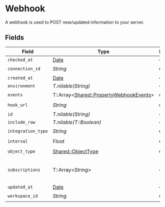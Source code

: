 # Webhook

A webhook is used to POST new/updated information to your server.


## Fields

| Field                                                                                   | Type                                                                                    | Required                                                                                | Description                                                                             |
| --------------------------------------------------------------------------------------- | --------------------------------------------------------------------------------------- | --------------------------------------------------------------------------------------- | --------------------------------------------------------------------------------------- |
| `checked_at`                                                                            | [Date](https://ruby-doc.org/stdlib-2.6.1/libdoc/date/rdoc/Date.html)                    | :heavy_minus_sign:                                                                      | N/A                                                                                     |
| `connection_id`                                                                         | *String*                                                                                | :heavy_check_mark:                                                                      | N/A                                                                                     |
| `created_at`                                                                            | [Date](https://ruby-doc.org/stdlib-2.6.1/libdoc/date/rdoc/Date.html)                    | :heavy_minus_sign:                                                                      | N/A                                                                                     |
| `environment`                                                                           | *T.nilable(String)*                                                                     | :heavy_minus_sign:                                                                      | N/A                                                                                     |
| `events`                                                                                | T::Array<[Shared::PropertyWebhookEvents](../../models/shared/propertywebhookevents.md)> | :heavy_check_mark:                                                                      | N/A                                                                                     |
| `hook_url`                                                                              | *String*                                                                                | :heavy_check_mark:                                                                      | N/A                                                                                     |
| `id`                                                                                    | *T.nilable(String)*                                                                     | :heavy_minus_sign:                                                                      | N/A                                                                                     |
| `include_raw`                                                                           | *T.nilable(T::Boolean)*                                                                 | :heavy_minus_sign:                                                                      | N/A                                                                                     |
| `integration_type`                                                                      | *String*                                                                                | :heavy_check_mark:                                                                      | N/A                                                                                     |
| `interval`                                                                              | *Float*                                                                                 | :heavy_check_mark:                                                                      | N/A                                                                                     |
| `object_type`                                                                           | [Shared::ObjectType](../../models/shared/objecttype.md)                                 | :heavy_check_mark:                                                                      | N/A                                                                                     |
| `subscriptions`                                                                         | T::Array<*String*>                                                                      | :heavy_minus_sign:                                                                      | integration-specific subscriptions IDs                                                  |
| `updated_at`                                                                            | [Date](https://ruby-doc.org/stdlib-2.6.1/libdoc/date/rdoc/Date.html)                    | :heavy_minus_sign:                                                                      | N/A                                                                                     |
| `workspace_id`                                                                          | *String*                                                                                | :heavy_check_mark:                                                                      | N/A                                                                                     |